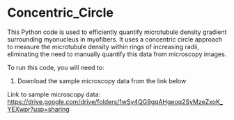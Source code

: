 # Concentric_Circle

This Python code is used to efficiently quantify microtubule density gradient surrounding myonucleus in myofibers. It uses a concentric circle approach to measure the microtubule density within rings of increasing radii, eliminating the need to manually quantify this data from microscopy images.

To run this code, you will need to:
  1. Download the sample microscopy data from the link below

Link to sample microscopy data: https://drive.google.com/drive/folders/1wSy4QG9gqAHgeoq2SyMzeZxoK_YEXwpr?usp=sharing
     
